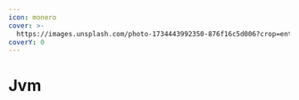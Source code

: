 ```yaml
---
icon: monero
cover: >-
  https://images.unsplash.com/photo-1734443992350-876f16c5d006?crop=entropy&cs=srgb&fm=jpg&ixid=M3wxOTcwMjR8MHwxfHJhbmRvbXx8fHx8fHx8fDE3Mzg0MjIwMzB8&ixlib=rb-4.0.3&q=85
coverY: 0
---
```


# Jvm

